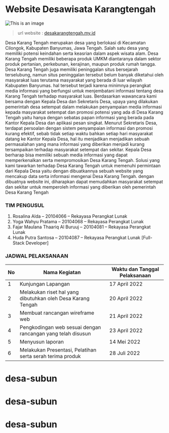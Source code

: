 # Website Desawisata Karangtengah
![This is an image](https://github.com/hudaputrasantosa/website-desawisata-karangtengah/blob/main/assets/img/readme/bg-1.png)

> url website : [desakarangtengah.my.id](https://desakarangtengah.my.id/)

Desa Karang Tengah merupakan desa yang berlokasi di Kecamatan Cilongok,
Kabupaten Banyumas, Jawa Tengah. Salah satu desa yang memiliki potensi keindahan serta
keasrian dalam aspek wisata alam. Desa Karang Tengah memiliki beberapa produk UMKM
diantaranya dalam sektor produk pertanian, perkebunan, kerajinan, maupun produk rumah
tangga. Desa Karang Tengah juga memiliki peninggalan situs bersejarah terselubung, namun
situs peninggalan tersebut belum banyak diketahui oleh masyarakat luas terutama masyarakat
yang berada di luar wilayah Kabupaten Banyumas. hal tersebut terjadi karena minimnya
perangkat media informasi yang berfungsi untuk menjembatani informasi tentang desa
Karang Tengah terhadap masyarakat luas.
Berdasarkan wawancara kami bersama dengan Kepala Desa dan Sekretaris Desa,
upaya yang dilakukan pemerintah desa setempat dalam melakukan penyampaian media
informasi kepada masyarakat setempat dan promosi potensi yang ada di Desa Karang Tengah
yaitu hanya dengan sebatas papan informasi yang berada pada Kantor Kepala Desa dan
aplikasi pesan singkat. Menurut Sekretaris Desa, terdapat persoalan dengan sistem
penyampaian informasi dan promosi kurang efektif, sebab tidak setiap waktu bahkan setiap
hari masyarakat datang ke Kantor Kepala Desa, hal itu menjadikan menjadikan sebuah
permasalahan yang mana informasi yang diberikan menjadi kurang tersampaikan terhadap
masyarakat setempat dan sekitar. Kepala Desa berharap bisa memiliki sebuah media
informasi yang dapat memperkenalkan serta mempromosikan Desa Karang Tengah.
Solusi yang kami tawarkan terhadap Desa Karang Tengah untuk memenuhi
permintaan dari Kepala Desa yaitu dengan dibuatkannya sebuah website yang mencakup data
serta informasi mengenai Desa Karang Tengah. dengan dibuatnya website ini, diharapkan
dapat memudahkan masyarakat setempat dan sekitar untuk memperoleh informasi yang
diberikan oleh pemerintah Desa Karang Tengah


### TIM PENGUSUL
1. Rosalina Alda – 20104066 – Rekayasa Perangkat Lunak
2. Yoga Wahyu Pratama – 20104068 – Rekayasa Perangkat Lunak
3. Fajar Maulana Thaariq Al Buruuj – 20104081 – Rekayasa Perangkat Lunak
4. Huda Putra Santosa – 20104087 – Rekayasa Perangkat Lunak [Full-Stack Developer]


### JADWAL PELAKSANAAN

| No   | Nama Kegiatan    | Waktu dan Tanggal Pelaksanaan    |
| ------------- | ------------- | -------- |
| 1      | Kunjungan Lapangan       | 17 April 2022 |
| 2      | Melakukan riset hal yang dibutuhkan oleh Desa Karang Tengah | 20 April 2022 |
| 3      | Membuat rancangan wireframe web       | 21 April 2022  |
| 4      | Pengkodingan web sesuai dengan rancangan yang telah disusun      | 23 April 2022 |
| 5      | Menyusun laporan      | 14 Mei 2022  |
| 6      | Melakukan Presentasi, Pelatihan serta serah terima produk      | 28 Juli 2022  |
# desa-subun
# desa-subun
# desa-subun
